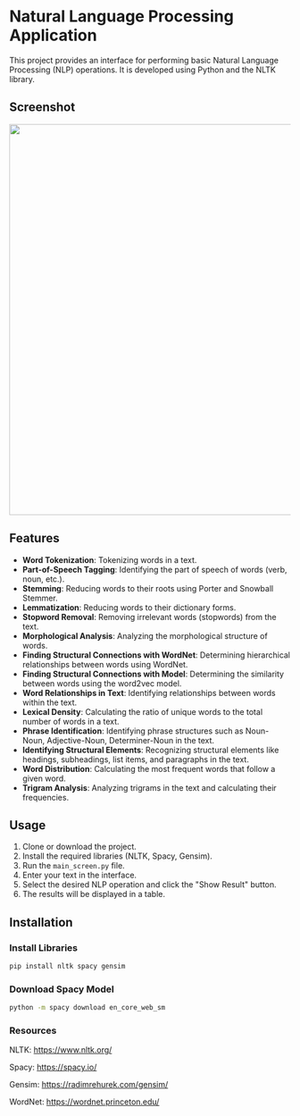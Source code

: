 # Natural Language Processing Application

This project provides an interface for performing basic Natural Language Processing (NLP) operations. It is developed using Python and the NLTK library.

## Screenshot
<img src="https://github.com/root-008/NLP-Basic-Operations-Python-Pyqt5/assets/100479281/2dd316f5-4af4-4080-b965-f98dc56c96c2" width = 700/>

## Features

- **Word Tokenization**: Tokenizing words in a text.
- **Part-of-Speech Tagging**: Identifying the part of speech of words (verb, noun, etc.).
- **Stemming**: Reducing words to their roots using Porter and Snowball Stemmer.
- **Lemmatization**: Reducing words to their dictionary forms.
- **Stopword Removal**: Removing irrelevant words (stopwords) from the text.
- **Morphological Analysis**: Analyzing the morphological structure of words.
- **Finding Structural Connections with WordNet**: Determining hierarchical relationships between words using WordNet.
- **Finding Structural Connections with Model**: Determining the similarity between words using the word2vec model.
- **Word Relationships in Text**: Identifying relationships between words within the text.
- **Lexical Density**: Calculating the ratio of unique words to the total number of words in a text.
- **Phrase Identification**: Identifying phrase structures such as Noun-Noun, Adjective-Noun, Determiner-Noun in the text.
- **Identifying Structural Elements**: Recognizing structural elements like headings, subheadings, list items, and paragraphs in the text.
- **Word Distribution**: Calculating the most frequent words that follow a given word.
- **Trigram Analysis**: Analyzing trigrams in the text and calculating their frequencies.

## Usage

1. Clone or download the project.
2. Install the required libraries (NLTK, Spacy, Gensim).
3. Run the `main_screen.py` file.
4. Enter your text in the interface.
5. Select the desired NLP operation and click the "Show Result" button.
6. The results will be displayed in a table.

## Installation

### Install Libraries

```bash
pip install nltk spacy gensim
```
### Download Spacy Model

```bash
python -m spacy download en_core_web_sm
```

### Resources
NLTK: https://www.nltk.org/

Spacy: https://spacy.io/

Gensim: https://radimrehurek.com/gensim/

WordNet: https://wordnet.princeton.edu/
